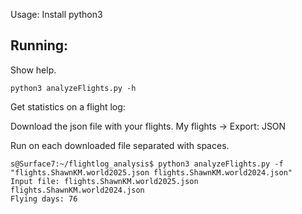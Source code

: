 Usage:
Install python3

Running:
-------

Show help.

```
python3 analyzeFlights.py -h
```

Get statistics on a flight log:

Download the json file with your flights.  My flights -> Export: JSON

Run on each downloaded file separated with spaces.

```
s@Surface7:~/flightlog_analysis$ python3 analyzeFlights.py -f "flights.ShawnKM.world2025.json flights.ShawnKM.world2024.json"
Input file: flights.ShawnKM.world2025.json flights.ShawnKM.world2024.json
Flying days: 76
```
